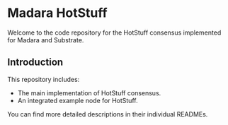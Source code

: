 # Madara HotStuff 
Welcome to the code repository for the HotStuff consensus implemented for Madara and Substrate.

## Introduction
This repository includes:
- The main implementation of HotStuff consensus.
- An integrated example node for HotStuff.
  
You can find more detailed descriptions in their individual READMEs.